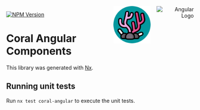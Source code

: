 <div align="right">
    <img src="https://angular.io/assets/images/logos/angular/angular.svg" alt="Angular Logo" itemprop="image" width="100" align="right">
    <img src="https://github.com/divetool/coral/raw/main/docs/coral-logo.png" alt="Coral logo" title="Coral" width="100" align="right" style="margin-right: 1rem;"/>
</div>

[![NPM Version](https://img.shields.io/npm/v/@divetool/coral-angular?color=green&label=%40divetool%2Fcoral-angular&logo=npm)](https://www.npmjs.com/@divetool/coral-angular)

# Coral Angular Components

This library was generated with [Nx](https://nx.dev).

## Running unit tests

Run `nx test coral-angular` to execute the unit tests.
